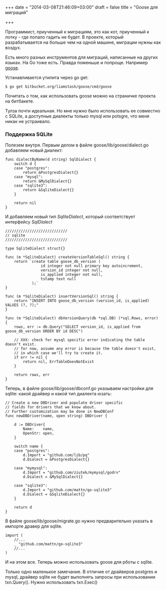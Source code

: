 +++
date = "2014-03-08T21:46:09+03:00"
draft = false
title = "Goose для миграций"

+++

<p>Программист, приученный к миграциям, это как кот, приученный к лотку - где попало гадить не будет. В проекте, который разрабатывается на больше чем на одной машине, миграции нужны как воздух.</p>

<p>Есть много разных инструментов для миграций, написанные на других языках. На Go тоже есть. Правда поменьше и попроще. Например <a href="https://bitbucket.org/liamstask/goose">goose</a>.</p>

<p>Устанавливается утилита через go get:</p>

<pre>
<code>$ go get bitbucket.org/liamstask/goose/cmd/goose
</code></pre>

<p>Почитать о том, как использовать goose можно на страничке проекта на битбакете.</p>

<p>Тулза почти идеальная. Но мне нужно было использовать ее совместно с SQLite, а доступные диалекты только mysql или potsgre, что меня никак не устраивало.</p>

<h3>Поддержка SQLite</h3>

<p>Полезем внутря. Первым делом в файле goose/lib/goose/dialect.go добавляем новый диалект:</p>

<pre>
<code>func dialectByName(d string) SqlDialect {
    switch d {
    case &quot;postgres&quot;:
        return &amp;PostgresDialect{}
    case &quot;mysql&quot;:
        return &amp;MySqlDialect{}
    case &quot;sqlite3&quot;:
        return &amp;SqliteDialect{}
    }

    return nil
}
</code></pre>

<p>И добавляем новый тип <em>SqliteDialect</em>, который соответствует интерфейсу <em>SqlDialect</em></p>

<pre>
<code>////////////////////////////
// sqlite
////////////////////////////

type SqliteDialect struct{}

func (m *SqliteDialect) createVersionTableSql() string {
    return `create table goose_db_version (
                id integer not null primary key autoincrement,
                version_id integer not null,
                is_applied integer not null,
                tstamp text null
            );`
}

func (m *SqliteDialect) insertVersionSql() string {
    return &quot;INSERT INTO goose_db_version (version_id, is_applied) VALUES (?, ?);&quot;
}

func (m *SqliteDialect) dbVersionQuery(db *sql.DB) (*sql.Rows, error) {
    rows, err := db.Query(&quot;SELECT version_id, is_applied from goose_db_version ORDER BY id DESC&quot;)

    // XXX: check for mysql specific error indicating the table doesn&#39;t exist.
    // for now, assume any error is because the table doesn&#39;t exist,
    // in which case we&#39;ll try to create it.
    if err != nil {
        return nil, ErrTableDoesNotExist
    }

    return rows, err
}
</code></pre>

<p>Теперь, в файле goose/lib/goose/dbconf.go указываем настройки для sqlite: какой драйвер и какой тип диалекта юзать:</p>

<pre>
<code>// Create a new DBDriver and populate driver specific
// fields for drivers that we know about.
// Further customization may be done in NewDBConf
func newDBDriver(name, open string) DBDriver {

    d := DBDriver{
        Name:    name,
        OpenStr: open,
    }

    switch name {
    case &quot;postgres&quot;:
        d.Import = &quot;github.com/lib/pq&quot;
        d.Dialect = &amp;PostgresDialect{}

    case &quot;mymysql&quot;:
        d.Import = &quot;github.com/ziutek/mymysql/godrv&quot;
        d.Dialect = &amp;MySqlDialect{}

    case &quot;sqlite3&quot;:
        d.Import = &quot;github.com/mattn/go-sqlite3&quot;
        d.Dialect = &amp;SqliteDialect{}
    }

    return d
}
</code></pre>

<p>В файле goose/lib/goose/migrate.go нужно предварительно указать в импорте дравер для sqlite.</p>

<pre>
<code>import (
    //...
    _ &quot;github.com/mattn/go-sqlite3&quot;
    //...
)
</code></pre>

<p>И на этом все. Теперь можно использовать goose для рботы с sqlite.</p>

<p>Только одно маленькое замечание. В отличие от драйверов postgres и mysql, драйвер sqlite не будет выполнять запросы при использовании txn.Query(). Нужно использовать txn.Exec()</p>
